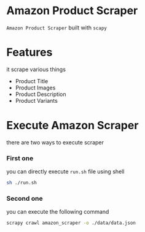 # Amazon Product Scraper
`Amazon Product Scraper` built with `scapy`

# Features
it scrape various things
- Product Title
- Product Images
- Product Description
- Product Variants

# Execute Amazon Scraper
there are two ways to execute scraper

### First one
you can directly execute `run.sh` file using shell
```sh
sh ./run.sh
```

### Second one
you can execute the following command
```bash
scrapy crawl amazon_scraper -o ./data/data.json
```
